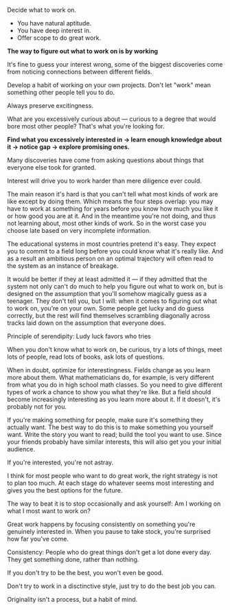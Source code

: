 
Decide what to work on. 
- You have natural aptitude.
- You have deep interest in.
- Offer scope to do great work.

**The way to figure out what to work on is by working**

It's fine to guess your interest wrong, some of the biggest discoveries come from noticing connections between different fields.

Develop a habit of working on your own projects. Don't let "work" mean something other people tell you to do. 

Always preserve excitingness.


What are you excessively curious about — curious to a degree that would bore most other people? That's what you're looking for.

**Find what you excessively interested in -> learn enough knowledge about it -> notice gap -> explore promising ones.**

Many discoveries have come from asking questions about things that everyone else took for granted.

Interest will drive you to work harder than mere diligence ever could.

The main reason it's hard is that you can't tell what most kinds of work are like except by doing them. Which means the four steps overlap: you may have to work at something for years before you know how much you like it or how good you are at it. And in the meantime you're not doing, and thus not learning about, most other kinds of work. So in the worst case you choose late based on very incomplete information.

The educational systems in most countries pretend it's easy. They expect you to commit to a field long before you could know what it's really like. And as a result an ambitious person on an optimal trajectory will often read to the system as an instance of breakage.

It would be better if they at least admitted it — if they admitted that the system not only can't do much to help you figure out what to work on, but is designed on the assumption that you'll somehow magically guess as a teenager. They don't tell you, but I will: when it comes to figuring out what to work on, you're on your own. Some people get lucky and do guess correctly, but the rest will find themselves scrambling diagonally across tracks laid down on the assumption that everyone does.

Principle of serendipity: Ludy luck favors who tries 

When you don't know what to work on, be curious, try a lots of things, meet lots of people, read lots of books, ask lots of questions. 

When in doubt, optimize for interestingness. Fields change as you learn more about them. What mathematicians do, for example, is very different from what you do in high school math classes. So you need to give different types of work a chance to show you what they're like. But a field should become increasingly interesting as you learn more about it. If it doesn't, it's probably not for you.

If you're making something for people, make sure it's something they actually want. The best way to do this is to make something you yourself want. Write the story you want to read; build the tool you want to use. Since your friends probably have similar interests, this will also get you your initial audience.

If you're interested, you're not astray.

I think for most people who want to do great work, the right strategy is not to plan too much. At each stage do whatever seems most interesting and gives you the best options for the future.

The way to beat it is to stop occasionally and ask yourself: Am I working on what I most want to work on?


Great work happens by focusing consistently on something you're genuinely interested in. When you pause to take stock, you're surprised how far you've come.

Consistency: People who do great things don't get a lot done every day. They get something done, rather than nothing.

If you don't try to be the best, you won't even be good. 

Don't try to work in a disctinctive style, just try to do the best job you can. 

Originality isn't a process, but a habit of mind. 

